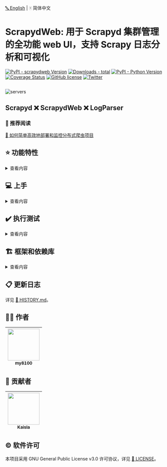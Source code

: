 [:abc: English](./README.md) | :mahjong: 简体中文

# ScrapydWeb:  用于 Scrapyd 集群管理的全功能 web UI，支持 Scrapy 日志分析和可视化

[![PyPI - scrapydweb Version](https://img.shields.io/pypi/v/scrapydweb.svg)](https://pypi.org/project/scrapydweb/)
[![Downloads - total](https://pepy.tech/badge/scrapydweb)](https://pepy.tech/project/scrapydweb)
[![PyPI - Python Version](https://img.shields.io/pypi/pyversions/scrapydweb.svg)](https://pypi.org/project/scrapydweb/)
[![Coverage Status](https://coveralls.io/repos/github/my8100/scrapydweb/badge.svg?branch=master)](https://coveralls.io/github/my8100/scrapydweb?branch=master)
[![GitHub license](https://img.shields.io/github/license/my8100/scrapydweb.svg)](https://github.com/my8100/scrapydweb/blob/master/LICENSE)
[![Twitter](https://img.shields.io/twitter/url/https/github.com/my8100/scrapydweb.svg?style=social)](https://twitter.com/intent/tweet?text=@my8100_%20ScrapydWeb:%20A%20full-featured%20web%20UI%20for%20Scrapyd%20cluster%20management,%20with%20Scrapy%20log%20analysis%20%26%20visualization%20supported.%20%23python%20%23scrapy%20%23scrapyd%20%23webscraping%20%23scrapydweb%20&url=https%3A%2F%2Fgithub.com%2Fmy8100%2Fscrapydweb)


##
![servers](https://raw.githubusercontent.com/my8100/scrapydweb/master/screenshots/servers.png)

## Scrapyd :x: ScrapydWeb :x: LogParser
### :book: 推荐阅读
[:link: 如何简单高效地部署和监控分布式爬虫项目](https://github.com/my8100/files/blob/master/scrapydweb/README_CN.md)


## :star: 功能特性
<details>
<summary>查看内容</summary>

- :diamond_shape_with_a_dot_inside: Scrapyd 集群管理
  - :100: 支持所有 Scrapyd JSON API
  - :ballot_box_with_check: 支持通过分组和过滤来选择若干个节点
  - :computer_mouse: **一次操作, 批量执行**

- :mag: Scrapy 日志分析
  - :1234: 数据统计
  - :chart_with_upwards_trend: **进度可视化**
  - :bookmark_tabs: 日志分类

- :battery: 增强功能
  - :package: **自动打包项目**
  - :male_detective: **集成 [:link: *LogParser*](https://github.com/my8100/logparser)**
  - :alarm_clock: **定时器任务**
  - :e-mail: **邮件通知**
  - :iphone: 移动端 UI
  - :closed_lock_with_key: web UI 支持基本身份认证

</details>


## :computer: 上手
<details>
<summary>查看内容</summary>

### :warning: 环境要求
:heavy_exclamation_mark: **请先确保所有主机都已经安装和启动 [:link: Scrapyd](https://github.com/scrapy/scrapyd) 。**

:bangbang: 如果需要远程访问 Scrapyd，则需在 [:link: Scrapyd 配置文件](https://scrapyd.readthedocs.io/en/latest/config.html#example-configuration-file)
中设置 'bind_address = 0.0.0.0'，然后重启 Scrapyd。

### :arrow_down: 安装
- 通过 pip:
```bash
pip install scrapydweb
```
:heavy_exclamation_mark: 如果 pip 安装结果不是最新版本的 scrapydweb，请先执行`pip install -U pip`，或者前往 https://pypi.org/project/scrapydweb/#files 下载 tar.gz 文件并执行安装命令 `pip install scrapydweb-x.x.x.tar.gz`

- 通过 git:
```bash
git clone https://github.com/my8100/scrapydweb.git
cd scrapydweb
python setup.py install
```

### :arrow_forward: 启动
1. 通过运行命令 `scrapydweb` 启动 ScrapydWeb（首次启动将自动生成配置文件）。
2. 访问 http://127.0.0.1:5000 **（建议使用 Google Chrome 以获取更好体验）**。

### :globe_with_meridians: 浏览器支持
最新版本的 Google Chrome，Firefox 和 Safari。

</details>


## :heavy_check_mark: 执行测试
<details>
<summary>查看内容</summary>

<br>

```bash
$ git clone https://github.com/my8100/scrapydweb.git
$ cd scrapydweb

# 创建虚拟环境
$ pip install virtualenv
$ virtualenv venv/scrapydweb
# 亦可指定 Python 解释器：$ virtualenv -p /usr/local/bin/python3.7 venv/scrapydweb
$ source venv/scrapydweb/bin/activate

# 安装依赖库
(scrapydweb) $ python setup.py install
(scrapydweb) $ pip install pytest
(scrapydweb) $ pip install coverage

# 请先确保已经安装和启动 Scrapyd，然后检查和更新 tests/conftest.py 文件中的 custom_settings
(scrapydweb) $ vi tests/conftest.py
(scrapydweb) $ curl http://127.0.0.1:6800

# '-x': 在第一次出现失败时停止测试
(scrapydweb) $ coverage run --source=scrapydweb -m pytest tests/test_a_factory.py -s -vv -x
(scrapydweb) $ coverage run --source=scrapydweb -m pytest tests -s -vv --disable-warnings
(scrapydweb) $ coverage report
# 生成 HTML 报告, 文件位于 htmlcov/index.html
(scrapydweb) $ coverage html
```

</details>


## :building_construction: 框架和依赖库
<details>
<summary>查看内容</summary>

<br>

- 前端
  - [:link: Element](https://github.com/ElemeFE/element)
  - [:link: ECharts](https://github.com/apache/incubator-echarts)
- 后端
  - [:link: Flask](https://github.com/pallets/flask)

</details>


## :clipboard: 更新日志
详见 [:link: HISTORY.md](./HISTORY.md)。


## :man_technologist: 作者
| [<img src="https://github.com/my8100.png" width="100px;"/>](https://github.com/my8100)<br/> [<sub>my8100</sub>](https://github.com/my8100) |
| --- |


## :busts_in_silhouette: 贡献者
| [<img src="https://github.com/simplety.png" width="100px;"/>](https://github.com/simplety)<br/> [<sub>Kaisla</sub>](https://github.com/simplety) |
| --- |


## :copyright: 软件许可
本项目采用 GNU General Public License v3.0 许可协议，详见 [:link: LICENSE](./LICENSE)。
